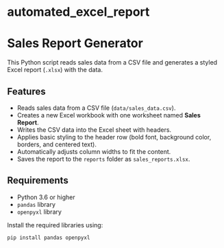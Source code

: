 # automated_excel_report
# Sales Report Generator

This Python script reads sales data from a CSV file and generates a styled Excel report (`.xlsx`) with the data.

## Features

- Reads sales data from a CSV file (`data/sales_data.csv`).
- Creates a new Excel workbook with one worksheet named **Sales Report**.
- Writes the CSV data into the Excel sheet with headers.
- Applies basic styling to the header row (bold font, background color, borders, and centered text).
- Automatically adjusts column widths to fit the content.
- Saves the report to the `reports` folder as `sales_reports.xlsx`.

## Requirements

- Python 3.6 or higher
- `pandas` library
- `openpyxl` library

Install the required libraries using:

```bash
pip install pandas openpyxl
